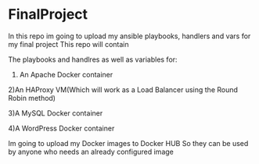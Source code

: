 # FinalProject
In this repo im going to upload my ansible playbooks, handlers and vars for my final project
This repo will contain

The playbooks and handlres as well as variables for:

  1) An Apache Docker container
  
  2)An HAProxy VM(Which will work as a Load Balancer using the Round Robin method)
  
  3)A MySQL Docker container
  
  4)A WordPress Docker container

Im going to upload my Docker images to Docker HUB
So they can be used by anyone who needs an already configured image 
